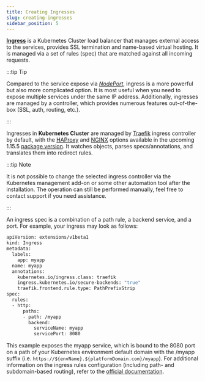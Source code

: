 ```yaml
---
title: Creating Ingresses
slug: creating-ingresses
sidebar_position: 5
---
```


<!-- ## Kubernetes Cluster: Creating Ingresses -->

**[Ingress](https://kubernetes.io/docs/concepts/services-networking/ingress/)** is a Kubernetes Cluster load balancer that manages external access to the services, provides SSL termination and name-based virtual hosting. It is managed via a set of rules (spec) that are matched against all incoming requests.

:::tip Tip

Compared to the service expose via _[NodePort](/kubernetes-hosting/application-deployment/exposing-services)_, ingress is a more powerful but also more complicated option. It is most useful when you need to expose multiple services under the same IP address. Additionally, ingresses are managed by a controller, which provides numerous features out-of-the-box (SSL, auth, routing, etc.).

:::

Ingresses in **Kubernetes Cluster** are managed by [Traefik](https://doc.traefik.io/traefik/v1.7/user-guide/kubernetes/) ingress controller by default, with the [HAProxy](https://github.com/jcmoraisjr/haproxy-ingress) and [NGINX](https://github.com/kubernetes/ingress-nginx) options available in the upcoming 1.15.5 [package version](/kubernetes-hosting/kubernetes-cluster/cluster-versions). It watches objects, parses specs/annotations, and translates them into redirect rules.

:::tip Note

It is not possible to change the selected ingress controller via the Kubernetes management add-on or some other automation tool after the installation. The operation can still be performed manually, feel free to contact support if you need assistance.

:::

An ingress spec is a combination of a path rule, a backend service, and a port. For example, your ingress may look as follows:

```bash
apiVersion: extensions/v1beta1
kind: Ingress
metadata:
  labels:
    app: myapp
  name: myapp
  annotations:
    kubernetes.io/ingress.class: traefik
    ingress.kubernetes.io/secure-backends: "true"
    traefik.frontend.rule.type: PathPrefixStrip
spec:
  rules:
  - http:
      paths:
      - path: /myapp
        backend:
          serviceName: myapp
          servicePort: 8080
```

This example exposes the myapp service, which is bound to the 8080 port on a path of your Kubernetes environment default domain with the /myapp suffix (i.e. `https://${envName}.${platformDomain.com}/myapp`). For additional information on the ingress rules configuration (including path- and subdomain-based routing), refer to the [official documentation](https://kubernetes.io/docs/concepts/services-networking/ingress/#ingress-rules).
